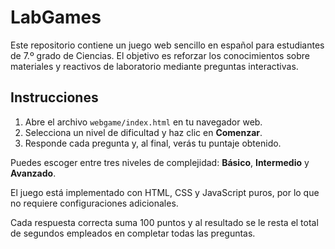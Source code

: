 # LabGames

Este repositorio contiene un juego web sencillo en español para estudiantes de 7.º grado de Ciencias. El objetivo es reforzar los conocimientos sobre materiales y reactivos de laboratorio mediante preguntas interactivas.

## Instrucciones

1. Abre el archivo `webgame/index.html` en tu navegador web.
2. Selecciona un nivel de dificultad y haz clic en **Comenzar**.
3. Responde cada pregunta y, al final, verás tu puntaje obtenido.

Puedes escoger entre tres niveles de complejidad: **Básico**, **Intermedio** y **Avanzado**.


El juego está implementado con HTML, CSS y JavaScript puros, por lo que no requiere configuraciones adicionales.

Cada respuesta correcta suma 100 puntos y al resultado se le resta el total de segundos empleados en completar todas las preguntas.
